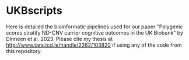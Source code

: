 # UKBscripts

Here is detailed the bioinformatic pipelines used for our paper "Polygenic scores stratify ND-CNV carrier cognitive outcomes in the UK Biobank" by Dinneen et al. 2023. Please cite my thesis at http://www.tara.tcd.ie/handle/2262/103820 if using any of the code from this repository. 
